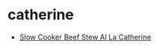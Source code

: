 # catherine

 * [Slow Cooker Beef Stew Al La Catherine](../../index/s/slow-cooker-beef-stew-al-la-catherine.json)
